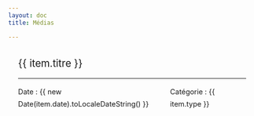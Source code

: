 ```yaml
---
layout: doc
title: Médias

---    
```

<script setup>
import media from "./data/medias.json";

</script>

<div class="article" v-for="item in media" v-if="media.length">
    <a class="title" target="_blank" v-bind:href="item.url"> {{ item.titre }} </a>
    <hr />
    <div class="article-info">
        <span> Date : {{ new Date(item.date).toLocaleDateString() }}</span>
        <span> Catégorie : {{ item.type }}</span>
    </div>
</div>

<style lang="scss">

.article {
  position: relative;
  box-sizing: border-box;
  width: 100%;
  margin: 0 auto 1.25rem;
  padding: 1rem 1.25rem;
  border-radius: 0.4rem;
  text-align: left;
  @media (max-width: 419px) {
    border-radius: 0;
  }
  .title {
    position: relative;
    display: inline-block;
    font-size: 1.28rem;
    line-height: 2rem;
    &::after {
      content: "";
      position: absolute;
      bottom: 0;
      left: 0;
      width: 100%;
      height: 2px;
      background: var(--c-brand);
      visibility: hidden;
      transition: transform 0.3s ease-in-out;
      transform: scaleX(0);
    }
    &:hover {
      cursor: pointer;
      &::after {
        visibility: visible;
        transform: scaleX(1);
      }
    }
    a {
      color: inherit;
    }
  }
  .article-info {
    display: flex;
    font-size: 0.9rem;
    flex-shrink: 0;
    > span {
      margin-right: 0.5em;
      line-height: 1.8;
    }
  }
}
</style>
